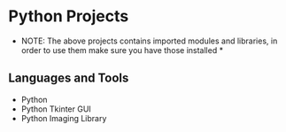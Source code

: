 # Python Projects

* NOTE: The above projects contains imported modules and libraries, in order to use them make sure you have those installed *

## Languages and Tools
- Python
- Python Tkinter GUI
- Python Imaging Library
